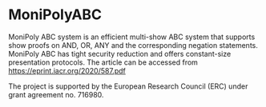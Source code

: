 # MoniPolyABC

MoniPoly ABC system is an efficient multi-show ABC system that supports show proofs on AND, OR, ANY and the corresponding negation statements. MoniPoly ABC has tight security reduction and offers constant-size presentation protocols. The article can be accessed from https://eprint.iacr.org/2020/587.pdf

The project is supported by the European Research Council (ERC) under grant agreement no. 716980.
